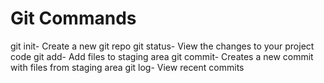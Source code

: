 # Git Commands

git init- Create a new git repo
git status- View the changes to your project code
git add- Add files to staging area
git commit- Creates a new commit with files from staging area
git log- View recent commits